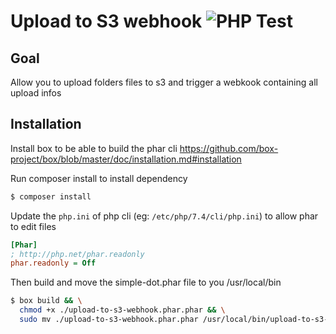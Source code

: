 # Upload to S3 webhook ![PHP Test](https://github.com/David-Crty/upload-to-s3-webhook/workflows/PHP%20Test/badge.svg)

## Goal
Allow you to upload folders files to s3 and trigger a webkook containing all upload infos


## Installation

Install box to be able to build the phar cli https://github.com/box-project/box/blob/master/doc/installation.md#installation

Run composer install to install dependency
```bash
$ composer install
```

Update the `php.ini` of php cli (eg: `/etc/php/7.4/cli/php.ini`) to allow phar to edit files
```ini
[Phar]
; http://php.net/phar.readonly
phar.readonly = Off
```

Then build and move the simple-dot.phar file to you /usr/local/bin
```bash
$ box build && \
  chmod +x ./upload-to-s3-webhook.phar.phar && \
  sudo mv ./upload-to-s3-webhook.phar.phar /usr/local/bin/upload-to-s3-webhook.phar
```
